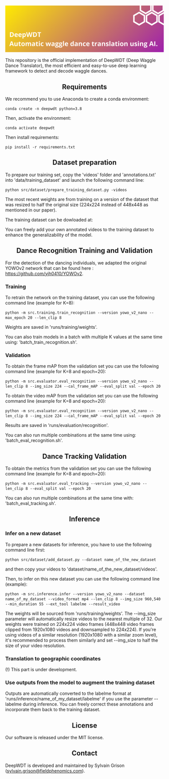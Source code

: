 ![alt text](docs/DeepWDT.png)

This repository is the official implementation of DeepWDT (Deep Waggle Dance Translator), the most efficient and easy-to-use deep learning framework to detect and decode waggle dances.

## <div align="center">Requirements</div>

We recommend you to use Anaconda to create a conda environment:
```Shell
conda create -n deepwdt python=3.8
```

Then, activate the environment:
```Shell
conda activate deepwdt
```

Then install requirements:
```Shell
pip install -r requirements.txt 
```

## <div align="center">Dataset preparation</div>

To prepare our training set, copy the 'videos' folder and 'annotations.txt' into 'data/training_dataset' and launch the following command line:
```Shell
python src/dataset/prepare_training_dataset.py -videos 
```
The most recent weights are from training on a version of the dataset that was resized to half the original size (224x224 instead of 448x448 as mentioned in our paper).

The training dataset can be dowloaded at:

You can freely add your own annotated videos to the training dataset to enhance the generalizability of the model.

## <div align="center">Dance Recognition Training and Validation</div>

For the detection of the dancing individuals, we adapted the original YOWOv2 network that can be found here : https://github.com/yjh0410/YOWOv2.

### Training
To retrain the network on the training dataset, you can use the following command line (example for K=8):

```Shell
python -m src.training.train_recognition --version yowo_v2_nano --max_epoch 20 --len_clip 8
```

Weights are saved in 'runs/training/weights'.

You can also train models in a batch with multiple K values at the same time using: 'batch_train_recognition.sh'.

### Validation

To obtain the frame mAP from the validation set you can use the following command line (example for K=8 and epoch=20):
```Shell
python -m src.evaluator.eval_recognition --version yowo_v2_nano --len_clip 8 --img_size 224 --cal_frame_mAP --eval_split val --epoch 20
```

To obtain the video mAP from the validation set you can use the following command line (example for K=8 and epoch=20):
```Shell
python -m src.evaluator.eval_recognition --version yowo_v2_nano --len_clip 8 --img_size 224 --cal_frame_mAP --eval_split val --epoch 20
```

Results are saved in 'runs/evaluation/recognition'.

You can also run multiple combinations at the same time using: 'batch_eval_recognition.sh'.

## <div align="center">Dance Tracking Validation</div>

To obtain the metrics from the validation set you can use the following command line (example for K=8 and epoch=20):
```Shell
python -m src.evaluator.eval_tracking --version yowo_v2_nano --len_clip 8 --eval_split val --epoch 20
```

You can also run multiple combinations at the same time with: 'batch_eval_tracking.sh'.

## <div align="center">Inference</div>

### Infer on a new dataset

To prepare a new datasets for inference, you have to use the following command line first:
```Shell
python src/dataset/add_dataset.py --dataset name_of_the_new_dataset
```
and then copy your videos to 'dataset/name_of_the_new_dataset/videos'.

Then, to infer on this new dataset you can use the following command line (example):
```Shell
python -m src.inference.infer --version yowo_v2_nano --dataset name_of_my_dataset --video_format mp4 --len_clip 8 --img_size 960,540 --min_duration 55 --ext_tool labelme --result_video
```

The weights will be sourced from 'runs/training/weights'. The --img_size parameter will automatically resize videos to the nearest multiple of 32. Our weights were trained on 224x224 video frames (448x448 video frames clipped from 1920x1080 videos and downsampled to 224x224). If you're using videos of a similar resolution (1920x1080 with a similar zoom level), it's recommended to process them similarly and set --img_size to half the size of your video resolution.
### Translation to geographic coordinates

(!) This part is under development.

### Use outputs from the model to augment the training dataset

Outputs are automatically converted to the labelme format at 'runs/inference/name_of_my_dataset/labelme' if you use the parameter --labelme during inference. You can freely correct these annotations and incorporate them back to the training dataset.

## <div align="center">License</div>

Our software is released under the MIT license.

## <div align="center">Contact</div>

DeepWDT is developed and maintained by Sylvain Grison (sylvain.grison@fieldphenomics.com).
